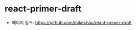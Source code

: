 react-primer-draft
==================================================
- 페이지 링크: https://github.com/mikechau/react-primer-draft